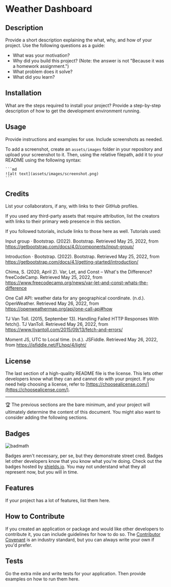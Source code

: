 # Weather Dashboard
## Description

Provide a short description explaining the what, why, and how of your project. Use the following questions as a guide:

- What was your motivation?
- Why did you build this project? (Note: the answer is not "Because it was a homework assignment.")
- What problem does it solve?
- What did you learn?

## Installation

What are the steps required to install your project? Provide a step-by-step description of how to get the development environment running.

## Usage

Provide instructions and examples for use. Include screenshots as needed.

To add a screenshot, create an `assets/images` folder in your repository and upload your screenshot to it. Then, using the relative filepath, add it to your README using the following syntax:

    ```md
    ![alt text](assets/images/screenshot.png)
    ```

## Credits

List your collaborators, if any, with links to their GitHub profiles.

If you used any third-party assets that require attribution, list the creators with links to their primary web presence in this section.

If you followed tutorials, include links to those here as well.
Tutorials used:

Input group · Bootstrap. (2022). Bootstrap. Retrieved May 25, 2022, from https://getbootstrap.com/docs/4.0/components/input-group/

Introduction · Bootstrap. (2022). Bootstrap. Retrieved May 25, 2022, from https://getbootstrap.com/docs/4.1/getting-started/introduction/

Chima, S. (2020, April 2). Var, Let, and Const – What's the Difference? freeCodeCamp. Retrieved May 25, 2022, from https://www.freecodecamp.org/news/var-let-and-const-whats-the-difference

One Call API: weather data for any geographical coordinate. (n.d.). OpenWeather. Retrieved May 26, 2022, from https://openweathermap.org/api/one-call-api#how

TJ Van Toll. (2015, September 13). Handling Failed HTTP Responses With fetch(). TJ VanToll. Retrieved May 26, 2022, from https://www.tjvantoll.com/2015/09/13/fetch-and-errors/

Moment JS, UTC to Local time. (n.d.). JSFiddle. Retrieved May 26, 2022, from https://jsfiddle.net/FLhpq/4/light/
## License

The last section of a high-quality README file is the license. This lets other developers know what they can and cannot do with your project. If you need help choosing a license, refer to [https://choosealicense.com/](https://choosealicense.com/).

---

🏆 The previous sections are the bare minimum, and your project will ultimately determine the content of this document. You might also want to consider adding the following sections.

## Badges

![badmath](https://img.shields.io/github/languages/top/lernantino/badmath)

Badges aren't necessary, per se, but they demonstrate street cred. Badges let other developers know that you know what you're doing. Check out the badges hosted by [shields.io](https://shields.io/). You may not understand what they all represent now, but you will in time.

## Features

If your project has a lot of features, list them here.

## How to Contribute

If you created an application or package and would like other developers to contribute it, you can include guidelines for how to do so. The [Contributor Covenant](https://www.contributor-covenant.org/) is an industry standard, but you can always write your own if you'd prefer.

## Tests

Go the extra mile and write tests for your application. Then provide examples on how to run them here.
